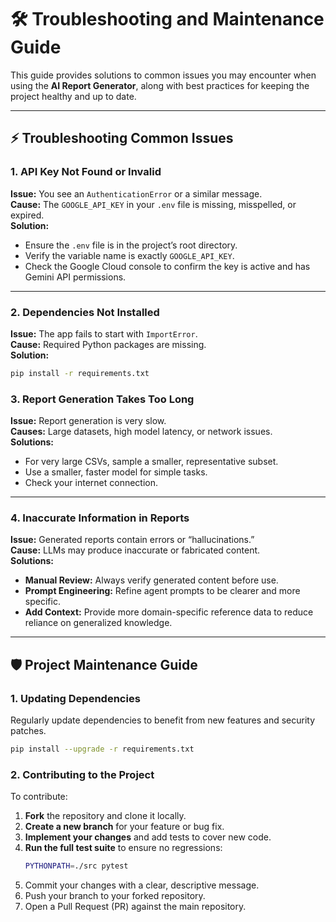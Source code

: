 # 🛠️ Troubleshooting and Maintenance Guide

This guide provides solutions to common issues you may encounter when using the **AI Report Generator**, along with best practices for keeping the project healthy and up to date.

---

## ⚡ Troubleshooting Common Issues

### 1. API Key Not Found or Invalid
**Issue:** You see an `AuthenticationError` or a similar message.  
**Cause:** The `GOOGLE_API_KEY` in your `.env` file is missing, misspelled, or expired.  
**Solution:**
- Ensure the `.env` file is in the project’s root directory.  
- Verify the variable name is exactly `GOOGLE_API_KEY`.  
- Check the Google Cloud console to confirm the key is active and has Gemini API permissions.  

---

### 2. Dependencies Not Installed
**Issue:** The app fails to start with `ImportError`.  
**Cause:** Required Python packages are missing.  
**Solution:**
```bash
pip install -r requirements.txt
```

### 3. Report Generation Takes Too Long
**Issue:** Report generation is very slow.  
**Causes:** Large datasets, high model latency, or network issues.  
**Solutions:**  
- For very large CSVs, sample a smaller, representative subset.  
- Use a smaller, faster model for simple tasks.  
- Check your internet connection.  

---

### 4. Inaccurate Information in Reports
**Issue:** Generated reports contain errors or “hallucinations.”  
**Cause:** LLMs may produce inaccurate or fabricated content.  
**Solutions:**  
- **Manual Review:** Always verify generated content before use.  
- **Prompt Engineering:** Refine agent prompts to be clearer and more specific.  
- **Add Context:** Provide more domain-specific reference data to reduce reliance on generalized knowledge.  

---

## 🛡️ Project Maintenance Guide

### 1. Updating Dependencies
Regularly update dependencies to benefit from new features and security patches.  
```bash
pip install --upgrade -r requirements.txt
```

### 2. Contributing to the Project
To contribute:  
1. **Fork** the repository and clone it locally.  
2. **Create a new branch** for your feature or bug fix.  
3. **Implement your changes** and add tests to cover new code.  
4. **Run the full test suite** to ensure no regressions:  
   ```bash
   PYTHONPATH=./src pytest
   ```
5. Commit your changes with a clear, descriptive message.
6. Push your branch to your forked repository.
7. Open a Pull Request (PR) against the main repository.
